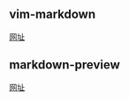 ## vim-markdown
[ 网址](https://github.com/preservim/vim-markdown)

## markdown-preview
[网址](https://github.com/iamcco/markdown-preview.nvim)
